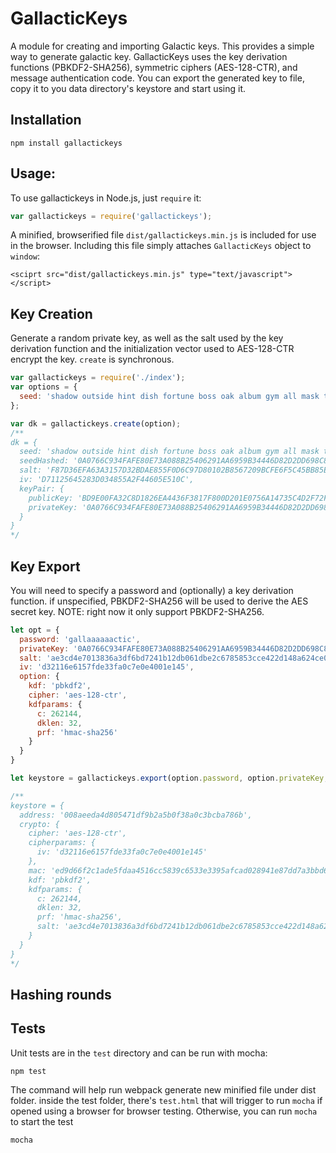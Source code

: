 # GallacticKeys
A module for creating and importing Galactic keys. This provides a simple way to generate galactic key.
GallacticKeys uses the key derivation functions (PBKDF2-SHA256), symmetric ciphers (AES-128-CTR), and message authentication code. You can export the generated key to file, copy it to you data directory's keystore and start using it.

## Installation
```npm install gallactickeys```

## Usage:
To use gallactickeys in Node.js, just ```require``` it:

```js
var gallactickeys = require('gallactickeys');
```

A minified, browserified file ```dist/gallactickeys.min.js``` is included for use in the browser. Including this file simply attaches ```GallacticKeys``` object to ```window```:

```<sciprt src="dist/gallactickeys.min.js" type="text/javascript"></script>```

## Key Creation
Generate a random private key, as well as the salt used by the key derivation function and the initialization vector used to AES-128-CTR encrypt the key. ```create``` is synchronous.

```js
var gallactickeys = require('./index');
var options = {
  seed: 'shadow outside hint dish fortune boss oak album gym all mask there' // optional
};

var dk = gallactickeys.create(option);
/**
dk = {
  seed: 'shadow outside hint dish fortune boss oak album gym all mask there',
  seedHashed: '0A0766C934FAFE80E73A088B25406291AA6959B34446D82D2DD698C88100EDD9',
  salt: 'F87D36EFA63A3157D32BDAE855F0D6C97D80102B8567209BCFE6F5C45BB85E8B',
  iv: 'D71125645283D034855A2F44605E510C',
  keyPair: {
    publicKey: 'BD9E00FA32C8D1826EA4436F3817F800D201E0756A14735C4D2F72F30D11B1BE',
    privateKey: '0A0766C934FAFE80E73A088B25406291AA6959B34446D82D2DD698C88100EDD9BD9E00FA32C8D1826EA4436F3817F800D201E0756A14735C4D2F72F30D11B1BE'
  }
}
*/
```
## Key Export
You will need to specify a password and (optionally) a key derivation function. if unspecified, PBKDF2-SHA256 will be used to derive the AES secret key. NOTE: right now it only support PBKDF2-SHA256.


```js
let opt = {
  password: 'gallaaaaaactic',
  privateKey: '0A0766C934FAFE80E73A088B25406291AA6959B34446D82D2DD698C88100EDD9BD9E00FA32C8D1826EA4436F3817F800D201E0756A14735C4D2F72F30D11B1BE',
  salt: 'ae3cd4e7013836a3df6bd7241b12db061dbe2c6785853cce422d148a624ce0bd',
  iv: 'd32116e6157fde33fa0c7e0e4001e145',
  option: {
    kdf: 'pbkdf2',
    cipher: 'aes-128-ctr',
    kdfparams: {
      c: 262144,
      dklen: 32,
      prf: 'hmac-sha256'
    }
  }
}

let keystore = gallactickeys.export(option.password, option.privateKey, option.salt, option.iv, option.option);

/**
keystore = {
  address: '008aeeda4d805471df9b2a5b0f38a0c3bcba786b',
  crypto: {
    cipher: 'aes-128-ctr',
    cipherparams: {
      iv: 'd32116e6157fde33fa0c7e0e4001e145'
    },
    mac: 'ed9d66f2c1ade5fdaa4516cc5839c6533e3395afcad028941e87dd7a3bbd6851',
    kdf: 'pbkdf2',
    kdfparams: {
      c: 262144,
      dklen: 32,
      prf: 'hmac-sha256',
      salt: 'ae3cd4e7013836a3df6bd7241b12db061dbe2c6785853cce422d148a624ce0bd'
    }
  }
}
*/
```

## Hashing rounds



## Tests
Unit tests are in the ```test``` directory and can be run with mocha:
```
npm test
```

The command will help run webpack generate new minified file under dist folder. inside the test folder, there's ```test.html``` that will trigger to run ```mocha``` if opened using a browser for browser testing. Otherwise, you can run ```mocha``` to start the test
```
mocha
```
